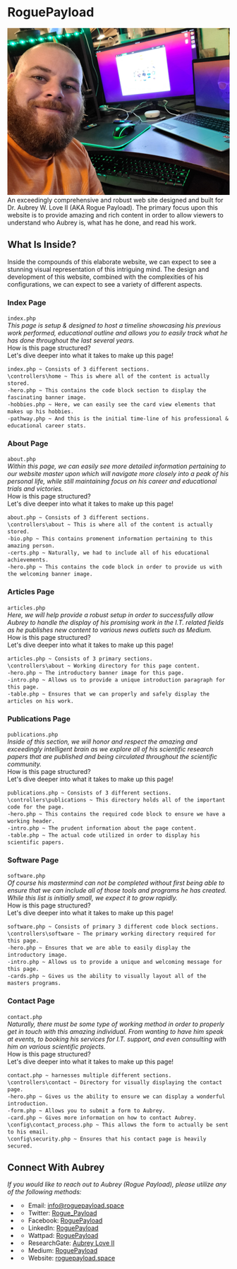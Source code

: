 # RoguePayload
![RoguePayload](/media/img/aubrey.jpg "Dr. Aubrey W. Love (AKA Rogue Payload)")
An exceedingly comprehensive and robust web site designed and built for Dr. Aubrey W. Love II (AKA Rogue Payload). The primary focus upon this website is to provide amazing and rich content in order to allow viewers to understand who Aubrey is, what has he done, and read his work. 

## What Is Inside?
Inside the compounds of this elaborate website, we can expect to see a stunning visual representation of this intriguing mind. The design and development of this website, combined with the complexities of his configurations, we can expect to see a variety of different aspects.

### Index Page
`index.php`  
_This page is setup & designed to host a timeline showcasing his previous work performed, educational outline and allows you to easily track what he has done throughout the last several years._  
How is this page structured?  
Let's dive deeper into what it takes to make up this page!  
```
index.php ~ Consists of 3 different sections.
\controllers\home ~ This is where all of the content is actually stored.
-hero.php ~ This contains the code block section to display the fascinating banner image.
-hobbies.php ~ Here, we can easily see the card view elements that makes up his hobbies.
-pathway.php ~ And this is the initial time-line of his professional & educational career stats.
```

### About Page
`about.php`  
_Within this page, we can easily see more detailed information pertaining to our website master upon which will navigate more closely into a peak of his personal life, while still maintaining focus on his career and educational trials and victories._  
How is this page structured?  
Let's dive deeper into what it takes to make up this page!  
```
about.php ~ Consists of 3 different sections.
\controllers\about ~ This is where all of the content is actually stored.
-bio.php ~ This contains promenent information pertaining to this amazing person.
-certs.php ~ Naturally, we had to include all of his educational achievements.
-hero.php ~ This contains the code block in order to provide us with the welcoming banner image.
```

### Articles Page
`articles.php`  
_Here, we will help provide a robust setup in order to successfully allow Aubrey to handle the display of his promising work in the I.T. related fields as he publishes new content to various news outlets such as Medium._  
How is this page structured?  
Let's dive deeper into what it takes to make up this page!  
```
articles.php ~ Consists of 3 primary sections.
\controllers\about ~ Working directory for this page content.
-hero.php ~ The introductory banner image for this page.
-intro.php ~ Allows us to provide a unique introduction paragraph for this page.
-table.php ~ Ensures that we can properly and safely display the articles on his work.
```

### Publications Page
`publications.php`  
_Inside of this section, we will honor and respect the amazing and exceedingly intelligent brain as we explore all of his scientific research papers that are published and being circulated throughout the scientific community._  
How is this page structured?  
Let's dive deeper into what it takes to make up this page!  
```
publications.php ~ Consists of 3 different sections.
\controllers\publications ~ This directory holds all of the important code for the page.
-hero.php ~ This contains the required code block to ensure we have a working header.
-intro.php ~ The prudent information about the page content.
-table.php ~ The actual code utilized in order to display his scientific papers.
```

### Software Page
`software.php`  
_Of course his mastermind can not be completed without first being able to ensure that we can include all of those tools and programs he has created. While this list is initially small, we expect it to grow rapidly._  
How is this page structured?  
Let's dive deeper into what it takes to make up this page!  
```
software.php ~ Consists of primary 3 different code block sections.
\controllers\software ~ The primary working directory required for this page.
-hero.php ~ Ensures that we are able to easily display the introductory image.
-intro.php ~ Allows us to provide a unique and welcoming message for this page.
-cards.php ~ Gives us the ability to visually layout all of the masters programs.
```

### Contact Page
`contact.php`  
_Naturally, there must be some type of working method in order to properly get in touch with this amazing individual. From wanting to have him speak at events, to booking his services for I.T. support, and even consulting with him on various scientific projects._  
How is this page structured?  
Let's dive deeper into what it takes to make up this page!  
```
contact.php ~ harnesses multiple different sections.
\controllers\contact ~ Directory for visually displaying the contact page.
-hero.php ~ Gives us the ability to ensure we can display a wonderful introduction.
-form.php ~ Allows you to submit a form to Aubrey.
-card.php ~ Gives more information on how to contact Aubrey.
\config\contact_process.php ~ This allows the form to actually be sent to his email.
\config\security.php ~ Ensures that his contact page is heavily secured.
```

## Connect With Aubrey
_If you would like to reach out to Aubrey (Rogue Payload), please utilize any of the following methods:_
- * Email: [info@roguepayload.space](mailto:info@roguepayload.space)  
- * Twitter: [Rogue_Payload](https://www.twitter.com/Rogue_payload)  
- * Facebook: [RoguePayload](https://www.facebook.com/RoguePayload)  
- * LinkedIn: [RoguePayload](https://www.linkedin.com/in/rogue-payload/)  
- * Wattpad: [RoguePayload](https://www.wattpad.com/user/RoguePayload)  
- * ResearchGate: [Aubrey Love II](https://www.researchgate.net/profile/Aubrey-Love-Ii)  
- * Medium: [RoguePayload](https://www.medium.com/@roguepayload)  
- * Website: [roguepayload.space](https://www.roguepayload.space)  